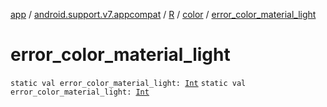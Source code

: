 [app](../../../index.md) / [android.support.v7.appcompat](../../index.md) / [R](../index.md) / [color](index.md) / [error_color_material_light](./error_color_material_light.md)

# error_color_material_light

`static val error_color_material_light: `[`Int`](https://kotlinlang.org/api/latest/jvm/stdlib/kotlin/-int/index.html)
`static val error_color_material_light: `[`Int`](https://kotlinlang.org/api/latest/jvm/stdlib/kotlin/-int/index.html)